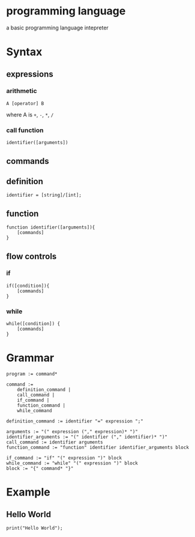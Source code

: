 # programming language

a basic programming language intepreter

# Syntax

## expressions

### arithmetic

```
A [operator] B
```

where A is `+`, `-`, `*`, `/`

### call function

```
identifier([arguments])
```

## commands

## definition

```identifier = [string]/[int];```

## function

```
function identifier([arguments]){
	[commands]
}
```

## flow controls

### if

```
if([condition]){
	[commands]
}
```

### while

```
while([condition]) {
	[commands]
}
```

# Grammar

```
program := command*

command :=
	definition_command |
	call_command |
	if_command |
	function_command |
	while_command

definition_command := identifier "=" expression ";"

arguments := "(" expression ("," expression)* ")"
identifier_arguments := "(" identifier ("," identifier)* ")"
call_command := identifier arguments 
function_command := "function" identifier identifier_arguments block

if_command := "if" "(" expression ")" block
while_command := "while" "(" expression ")" block
block := "{" command* "}"
```

# Example

## Hello World

```
print("Hello World");
```
